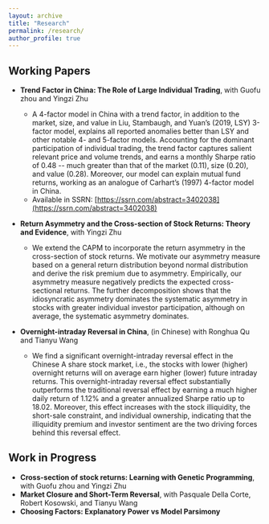 ```yaml
---
layout: archive
title: "Research"
permalink: /research/
author_profile: true
---
```



Working Papers
------

+ **Trend Factor in China: The Role of Large Individual Trading**, with Guofu zhou and Yingzi Zhu
  + A 4-factor model in China with a trend factor, in addition to the market, size, and value in Liu, Stambaugh, and Yuan’s (2019, LSY) 3-factor model, explains all reported anomalies better than LSY and other
notable 4- and 5-factor models. Accounting for the dominant participation of individual trading, the trend
factor captures salient relevant price and volume trends, and earns a monthly Sharpe ratio of 0.48 -- much
greater than that of the market (0.11), size (0.20), and value (0.28). Moreover, our model can explain
mutual fund returns, working as an analogue of Carhart’s (1997) 4-factor model in China.
  + Available in SSRN: [https://ssrn.com/abstract=3402038](https://ssrn.com/abstract=3402038)

+ **Return Asymmetry and the Cross-section of Stock Returns: Theory and Evidence**, with Yingzi Zhu
  + We extend the CAPM to incorporate the return asymmetry in the cross-section of stock returns. We
motivate our asymmetry measure based on a general return distribution beyond normal distribution and
derive the risk premium due to asymmetry. Empirically, our asymmetry measure negatively predicts the
expected cross-sectional returns. The further decomposition shows that the idiosyncratic asymmetry
dominates the systematic asymmetry in stocks with greater individual investor participation, although on
average, the systematic asymmetry dominates. 

+ **Overnight-intraday Reversal in China**, (in Chinese) with Ronghua Qu and Tianyu Wang
  + We find a significant overnight-intraday reversal effect in the Chinese A share stock market, i.e., the
stocks with lower (higher) overnight returns will on average earn higher (lower) future intraday returns.
This overnight-intraday reversal effect substantially outperforms the traditional reversal effect by earning
a much higher daily return of 1.12% and a greater annualized Sharpe ratio up to 18.02. Moreover, this
effect increases with the stock illiquidity, the short-sale constraint, and individual ownership, indicating
that the illiquidity premium and investor sentiment are the two driving forces behind this reversal effect.


Work in Progress
-----

+ **Cross-section of stock returns: Learning with Genetic Programming**, with Guofu zhou and Yingzi Zhu
+ **Market Closure and Short-Term Reversal**, with Pasquale Della Corte, Robert Kosowski, and
Tianyu Wang
+ **Choosing Factors: Explanatory Power vs Model Parsimony**

<!---
  + In this paper, we examine the effect.
  + Download [here](https://yangliu-finance.github.io/files/WorkingPaper.pdf)
-->


